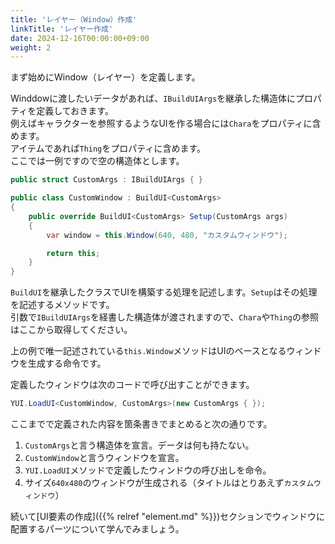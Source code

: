 ```yaml
---
title: 'レイヤー（Window）作成'
linkTitle: 'レイヤー作成'
date: 2024-12-16T00:00:00+09:00
weight: 2
---
```



まず始めにWindow（レイヤー）を定義します。

Winddowに渡したいデータがあれば、`IBuildUIArgs`を継承した構造体にプロパティを定義しておきます。  
例えばキャラクターを参照するようなUIを作る場合には`Chara`をプロパティに含めます。  
アイテムであれば`Thing`をプロパティに含めます。  
ここでは一例ですので空の構造体とします。

```C#
public struct CustomArgs : IBuildUIArgs { }

public class CustomWindow : BuildUI<CustomArgs>
{
    public override BuildUI<CustomArgs> Setup(CustomArgs args)
    {
        var window = this.Window(640, 480, "カスタムウィンドウ");

        return this;
    }
}
```

`BuildUI`を継承したクラスでUIを構築する処理を記述します。`Setup`はその処理を記述するメソッドです。  
引数で`IBuildUIArgs`を経書した構造体が渡されますので、`Chara`や`Thing`の参照はここから取得してください。

上の例で唯一記述されている`this.Window`メソッドはUIのベースとなるウィンドウを生成する命令です。

定義したウィンドウは次のコードで呼び出すことができます。

```C#
YUI.LoadUI<CustomWindow, CustomArgs>(new CustomArgs { });
```

ここまでで定義された内容を箇条書きでまとめると次の通りです。

1. `CustomArgs`と言う構造体を宣言。データは何も持たない。
2. `CustomWindow`と言うウィンドウを宣言。
3. `YUI.LoadUI`メソッドで定義したウィンドウの呼び出しを命令。
4. サイズ`640x480`のウィンドウが生成される（タイトルはとりあえず`カスタムウィンドウ`）

続いて[UI要素の作成]({{% relref "element.md" %}})セクションでウィンドウに配置するパーツについて学んでみましょう。
